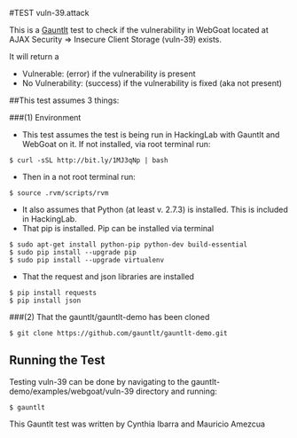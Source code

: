 #TEST vuln-39.attack

This is a [Gauntlt](http://gauntlt.org/) test to check if the vulnerability in WebGoat located at AJAX Security => Insecure Client Storage (vuln-39) exists.

It will return a
 - Vulnerable: (error) if the vulnerability is present
 - No Vulnerability: (success) if the vulnerability is fixed (aka not present)

##This test assumes 3 things:

###(1) Environment

- This test assumes the test is being run in HackingLab with Gauntlt and WebGoat on it. If not installed, via root terminal run:

```
$ curl -sSL http://bit.ly/1MJ3qNp | bash
```

- Then in a not root terminal run:

```
$ source .rvm/scripts/rvm
```
 
- It also assumes that Python (at least v. 2.7.3) is installed. This is included in HackingLab.
- That pip is installed. Pip can be installed via terminal

```
$ sudo apt-get install python-pip python-dev build-essential 
$ sudo pip install --upgrade pip 
$ sudo pip install --upgrade virtualenv 
```

- That the request and json libraries are installed
```
$ pip install requests
$ pip install json
```

###(2) That the gauntlt/gauntlt-demo has been cloned

```
$ git clone https://github.com/gauntlt/gauntlt-demo.git
```

## Running the Test

Testing vuln-39 can be done by navigating to the gauntlt-demo/examples/webgoat/vuln-39 directory and running:

```
$ gauntlt
```

This Gauntlt test was written by Cynthia Ibarra and Mauricio Amezcua 
